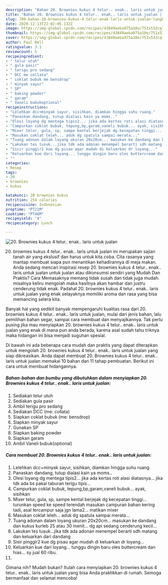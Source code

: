 ```yaml
---
description: "Bahan 20. Brownies kukus 4 telur.. enak.. laris untuk jualan | Langkah Membuat 20. Brownies kukus 4 telur.. enak.. laris untuk jualan Yang Lezat"
title: "Bahan 20. Brownies kukus 4 telur.. enak.. laris untuk jualan | Langkah Membuat 20. Brownies kukus 4 telur.. enak.. laris untuk jualan Yang Lezat"
slug: 709-bahan-20-brownies-kukus-4-telur-enak-laris-untuk-jualan-langkah-membuat-20-brownies-kukus-4-telur-enak-laris-untuk-jualan-yang-lezat
date: 2020-12-13T22:02:05.132Z
image: https://img-global.cpcdn.com/recipes/43849aeba975a10e/751x532cq70/20-brownies-kukus-4-telur-enak-laris-untuk-jualan-foto-resep-utama.jpg
thumbnail: https://img-global.cpcdn.com/recipes/43849aeba975a10e/751x532cq70/20-brownies-kukus-4-telur-enak-laris-untuk-jualan-foto-resep-utama.jpg
cover: https://img-global.cpcdn.com/recipes/43849aeba975a10e/751x532cq70/20-brownies-kukus-4-telur-enak-laris-untuk-jualan-foto-resep-utama.jpg
author: Paul Bell
ratingvalue: 3.1
reviewcount: 5
recipeingredient:
- " telur utuh"
- " gula pasir"
- " terigu pro sedang"
- " DCC me collata"
- " coklat bubuk me bensdrop"
- " minyak sayur"
- " SP"
- " baking powder"
- " garam"
- " Vaneli bubukoptional"
recipeinstructions:
- "Lelehkan dcc+minyak sayur, sisihkan, diamkan hingga suhu ruang."
- "Panaskan dandang, tutup dialasi kain ya moms.."
- "Olesi loyang dg mentega tipis2... jika ada kertas roti alasi diatasnya... jika tdk ada bs pakai taburan terigu tipis..."
- "Campurkan coklat bubuk, tepung,bp,garam,vaneli bubuk... ayak, sisihkan"
- "Mixer telur, gula, sp, sampe kental berjejak dg kecepatan tinggi... turunkan speed ke speed terendah masukan campuran bahan kering tadi, asal tercampur saja jgn lama2... matikan mixer"
- "Masukan coklat leleh... aduk dg spatula sampai merata..."
- "Tuang adonan dalam loyang ukuran 20x20cm... masukan ke dandang dan kukus kurleb 25 atau 30 menit... dg api sedang cenderung kecil..."
- "Lakukan tes tusuk...jika tdk ada adonan menempel berarti sdh matang dan keluarkan dari dandang"
- "Sisir pinggir2 kue dg pisau agar mudah di keluarkan dr loyang..."
- "Keluarkan kue dari loyang... tunggu dingin baru oles buttercream dan hias... sy jual 60 ribu."
- ""
categories:
- Resep
tags:
- 20
- brownies
- kukus

katakunci: 20 brownies kukus 
nutrition: 254 calories
recipecuisine: Indonesian
preptime: "PT21M"
cooktime: "PT46M"
recipeyield: "4"
recipecategory: Lunch

---
```



![20. Brownies kukus 4 telur.. enak.. laris untuk jualan](https://img-global.cpcdn.com/recipes/43849aeba975a10e/751x532cq70/20-brownies-kukus-4-telur-enak-laris-untuk-jualan-foto-resep-utama.jpg)


20. brownies kukus 4 telur.. enak.. laris untuk jualan ini merupakan sajian tanah air yang ekslusif dan harus untuk kita coba. Cita rasanya yang mantap membuat siapa pun menantikan kehadirannya di meja makan.
Anda sedang mencari inspirasi resep 20. brownies kukus 4 telur.. enak.. laris untuk jualan untuk jualan atau dikonsumsi sendiri yang Mudah Dan Praktis? Cara Memasaknya memang tidak susah dan tidak juga mudah. misalnya keliru mengolah maka hasilnya akan hambar dan justru cenderung tidak enak. Padahal 20. brownies kukus 4 telur.. enak.. laris untuk jualan yang enak selayaknya memiliki aroma dan rasa yang bisa memancing selera kita.

Banyak hal yang sedikit banyak mempengaruhi kualitas rasa dari 20. brownies kukus 4 telur.. enak.. laris untuk jualan, mulai dari jenis bahan, lalu pemilihan bahan segar, sampai cara membuat dan menyajikannya. Tak perlu pusing jika mau menyiapkan 20. brownies kukus 4 telur.. enak.. laris untuk jualan yang enak di mana pun anda berada, karena asal sudah tahu triknya maka hidangan ini bisa menjadi suguhan spesial.




Di bawah ini ada beberapa cara mudah dan praktis yang dapat diterapkan untuk mengolah 20. brownies kukus 4 telur.. enak.. laris untuk jualan yang siap dikreasikan. Anda dapat membuat 20. Brownies kukus 4 telur.. enak.. laris untuk jualan memakai 10 bahan dan 11 tahap pembuatan. Berikut ini cara untuk membuat hidangannya.

<!--inarticleads1-->

##### Bahan-bahan dan bumbu yang dibutuhkan dalam menyiapkan 20. Brownies kukus 4 telur.. enak.. laris untuk jualan:

1. Sediakan  telur utuh
1. Sediakan  gula pasir
1. Ambil  terigu pro sedang
1. Sediakan  DCC (me: collata)
1. Siapkan  coklat bubuk (me: bensdrop)
1. Siapkan  minyak sayur
1. Gunakan  SP
1. Siapkan  baking powder
1. Siapkan  garam
1. Ambil  Vaneli bubuk(optional)




<!--inarticleads2-->

##### Cara membuat 20. Brownies kukus 4 telur.. enak.. laris untuk jualan:

1. Lelehkan dcc+minyak sayur, sisihkan, diamkan hingga suhu ruang.
1. Panaskan dandang, tutup dialasi kain ya moms..
1. Olesi loyang dg mentega tipis2... jika ada kertas roti alasi diatasnya... jika tdk ada bs pakai taburan terigu tipis...
1. Campurkan coklat bubuk, tepung,bp,garam,vaneli bubuk... ayak, sisihkan
1. Mixer telur, gula, sp, sampe kental berjejak dg kecepatan tinggi... turunkan speed ke speed terendah masukan campuran bahan kering tadi, asal tercampur saja jgn lama2... matikan mixer
1. Masukan coklat leleh... aduk dg spatula sampai merata...
1. Tuang adonan dalam loyang ukuran 20x20cm... masukan ke dandang dan kukus kurleb 25 atau 30 menit... dg api sedang cenderung kecil...
1. Lakukan tes tusuk...jika tdk ada adonan menempel berarti sdh matang dan keluarkan dari dandang
1. Sisir pinggir2 kue dg pisau agar mudah di keluarkan dr loyang...
1. Keluarkan kue dari loyang... tunggu dingin baru oles buttercream dan hias... sy jual 60 ribu.
1. 




Gimana nih? Mudah bukan? Itulah cara menyiapkan 20. brownies kukus 4 telur.. enak.. laris untuk jualan yang bisa Anda praktikkan di rumah. Semoga bermanfaat dan selamat mencoba!
